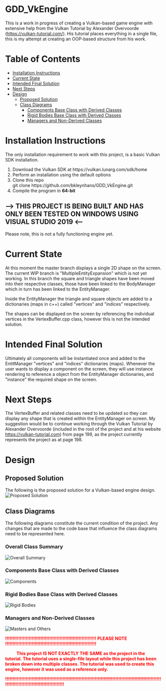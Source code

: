 # GDD_VkEngine

This is a work in progress of creating a Vulkan-based game engine with extensive help from the Vulkan Tutorial by Alexander Overvoorde (https://vulkan-tutorial.com/).  His tutorial places everything in a single file, this is my attempt at creating an OOP-based structure from his work.

# Table of Contents
<!--ts-->
* [Installation Instructions](#installation-instructions)
* [Current State](#current-state)
* [Intended Final Solution](#intended-final-solution)
* [Next Steps](#next-steps)
* [Design](#design)
  * [Proposed Solution](#proposed-solution)
  * [Class Diagrams](#class-diagrams)
    * [Components Base Class with Derived Classes](#components-base-class-with-derived-classes)
    * [Rigid Bodies Base Class with Derived Classes](#rigid-bodies-base-class-with-derived-classes)
    * [Managers and Non-Derived Classes](#managers-and-non-derived-classes)
<!--te-->

# Installation Instructions
The only installation requirement to work with this project, is a basic Vulkan SDK installation.

<ol>
  <li>Download the Vulkan SDK at https://vulkan.lunarg.com/sdk/home</li>
  <li>Perform an installation using the default options</li>
  <li>Clone this repo</li>    
    git clone https://github.com/bkleynhans/GDD_VkEngine.git    
  <li>Compile the program in <b>64-bit</b></li>
</ol>

## --> THIS PROJECT IS BEING BUILT AND HAS ONLY BEEN TESTED ON WINDOWS USING VISUAL STUDIO 2019 <--

Please note, this is not a fully functioning engine yet.

# Current State
At this moment the master branch displays a single 2D shape on the screen.  The current WIP branch is "MultipleEntityExpansion" which is not yet working.  In this branch the square and triangle shapes have been moved into their respective classes, those have been linked to the BodyManager which in turn has been linked to the EntityManager.  

Inside the EntityManager the triangle and square objects are added to a dictionaries (maps in c++) called "vertices" and "indices" respectively.

The shapes can be displayed on the screen by referencing the individual vertices in the VertexBuffer.cpp class, however this is not the intended solution.

# Intended Final Solution
Ultimately all components will be instantiated once and added to the EntitManager "vertices" and "indices" dictionaries (maps).  Whenever the user wants to display a component on the screen, they will use instance rendering to reference a object from the EntityManager dictionaries, and "instance" the required shape on the screen.

# Next Steps
The VertexBuffer and related classes need to be updated so they can display any shape that is created within the EntityManager on screen.  My suggestion would be to continue working through the Vulkan Tutorial by Alexander Overvoorde (included in the root of the project and at his website https://vulkan-tutorial.com) from page 199, as the project currently represents the project as at page 198.

# Design
## Proposed Solution
The following is the proposed solution for a Vulkan-based engine design.
<img src="https://github.com/bkleynhans/GDD_VkEngine/blob/MultipleEntityExpansion/BaseEngineDesign.png" alt="Proposed Solution"/><br>

## Class Diagrams
The following diagrams constitute the current condition of the project.  Any changes that are made to the code base that influence the class diagrams need to be represented here.

### Overall Class Summary
<img src="https://github.com/bkleynhans/GDD_VkEngine/blob/MultipleEntityExpansion/ClassDiagram.png" alt="Overall Summary"/><br>

### Components Base Class with Derived Classes
<img src="https://github.com/bkleynhans/GDD_VkEngine/blob/MultipleEntityExpansion/Components.png" alt="Components"/><br>

### Rigid Bodies Base Class with Derived Classes
<img src="https://github.com/bkleynhans/GDD_VkEngine/blob/MultipleEntityExpansion/RigidBodies.PNG" alt="Rigid Bodies"/><br>

### Managers and Non-Derived Classes
<img src="https://github.com/bkleynhans/GDD_VkEngine/blob/MultipleEntityExpansion/ManagersAndOthers.png" alt="Masters and Others"/><br>

<p><strong><font color='red'>
!!!!!!!!!!!!!!!!!!!!!!!!!!!!!!!!!!!!!!!!!!!!!!!!!!!!!!!!!!!!!! PLEASE NOTE !!!!!!!!!!!!!!!!!!!!!!!!!!!!!!!!!!!!!!!!!!!!!!!!!!!!!!!!!!!!!!

&nbsp;&nbsp;&nbsp;&nbsp;&nbsp;&nbsp;&nbsp;&nbsp;&nbsp;&nbsp;&nbsp;This project IS NOT EXACTLY THE SAME as the project in the tutorial.  The tutorial uses a single-file layout while this project has been broken down into multiple classes.  The tutorial was used to create this engine, however it was used as a reference only. <br>

!!!!!!!!!!!!!!!!!!!!!!!!!!!!!!!!!!!!!!!!!!!!!!!!!!!!!!!!!!!!!!!!!!!!!!!!!!!!!!!!!!!!!!!!!!!!!!!!!!!!!!!!!!!!!!!!!!!!!!!!!!!!!!!!!!!!!!!!!!!!!!!!!!
</font></strong></p>
